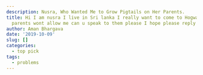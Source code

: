 ```yaml
---
description: Nusra, Who Wanted Me to Grow Pigtails on Her Parents.
title: Hi I am nusra I live in Sri lanka I really want to come to Hogwarts but my
  parents wont allow me can u speak to them please I hope please reply professor Dumbledore
author: Aman Bhargava
date: '2019-10-09'
slug: []
categories:
  - top pick
tags:
  - problems
---
```


